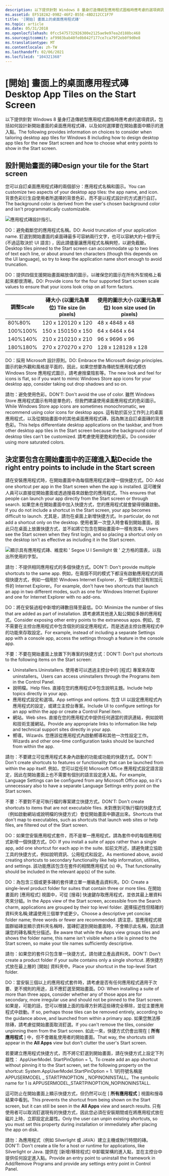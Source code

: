 ```yaml
---
description: 以下提供針對 Windows 8 量身打造傳統型應用程式圖格時應考慮的選項資訊，包括如何設計新開始畫面的桌面應用程式磚，以及如何選擇要在開始畫面中顯示的進入點。
ms.assetid: EF5182A2-09B2-46F2-B55E-4BD212CC1F7F
title: '[開始] 畫面上的桌面應用程式磚'
ms.topic: article
ms.date: 05/31/2018
ms.openlocfilehash: 0fcc5475732926300e2125ae9e97ea2d188bc468
ms.sourcegitcommit: af9983bab40fe0b042f177ce7ca79f2eb0f9d0e8
ms.translationtype: MT
ms.contentlocale: zh-TW
ms.lasthandoff: 02/06/2021
ms.locfileid: "104321368"
---
```

# <a name="desktop-app-tiles-on-the-start-screen"></a><span data-ttu-id="9cc26-103">[開始] 畫面上的桌面應用程式磚</span><span class="sxs-lookup"><span data-stu-id="9cc26-103">Desktop App Tiles on the Start Screen</span></span>

<span data-ttu-id="9cc26-104">以下提供針對 Windows 8 量身打造傳統型應用程式圖格時應考慮的選項資訊，包括如何設計新開始畫面的桌面應用程式磚，以及如何選擇要在開始畫面中顯示的進入點。</span><span class="sxs-lookup"><span data-stu-id="9cc26-104">The following provides information on choices to consider when tailoring desktop app tiles for Windows 8 including how to design desktop app tiles for the new Start screen and how to choose what entry points to show in the Start screen.</span></span>

## <a name="design-your-tile-for-the-start-screen"></a><span data-ttu-id="9cc26-105">設計開始畫面的磚</span><span class="sxs-lookup"><span data-stu-id="9cc26-105">Design your tile for the Start screen</span></span>

<span data-ttu-id="9cc26-106">您可以自訂桌面應用程式磚的兩個部分：應用程式名稱和圖示。</span><span class="sxs-lookup"><span data-stu-id="9cc26-106">You can customize two aspects of your desktop app tiles: the app name, and icon.</span></span> <span data-ttu-id="9cc26-107">背景色彩衍生自使用者所選擇的背景色彩，而不是以程式設計的方式進行自訂。</span><span class="sxs-lookup"><span data-stu-id="9cc26-107">The background color is derived from the user's chosen background color and isn't programmatically customizable.</span></span>

![應用程式磚設計指引。](images/tiles-desktop-1.png)

<span data-ttu-id="9cc26-109">DO：避免截斷您的應用程式名稱。</span><span class="sxs-lookup"><span data-stu-id="9cc26-109">DO: Avoid truncation of your application name.</span></span> <span data-ttu-id="9cc26-110">釘選到開始畫面的桌面磚最多可容納兩行文字，也可以容納大約十個字元 (不過這取決於 UI 語言) ，因此請儘量讓應用程式名稱夠短，以避免截斷。</span><span class="sxs-lookup"><span data-stu-id="9cc26-110">Desktop tiles pinned to the Start screen can accommodate up to two lines of text each line, or about around ten characters (though this depends on the UI language), so try to keep the application name short enough to avoid truncation.</span></span>

<span data-ttu-id="9cc26-111">DO：提供四個支援開始畫面縮放值的圖示，以確保您的圖示在所有外型規格上看起來都很清晰。</span><span class="sxs-lookup"><span data-stu-id="9cc26-111">DO: Provide icons for the four supported Start screen scale values to ensure that your icons look crisp on all form factors.</span></span>



| <span data-ttu-id="9cc26-112">調整</span><span class="sxs-lookup"><span data-stu-id="9cc26-112">Scale</span></span> | <span data-ttu-id="9cc26-113">磚大小 (以圖元為單位) </span><span class="sxs-lookup"><span data-stu-id="9cc26-113">Tile size (in pixels)</span></span> | <span data-ttu-id="9cc26-114">使用的圖示大小 (以圖元為單位) </span><span class="sxs-lookup"><span data-stu-id="9cc26-114">Icon size used (in pixels)</span></span> |
|-------|-----------------------|----------------------------|
| <span data-ttu-id="9cc26-115">80%</span><span class="sxs-lookup"><span data-stu-id="9cc26-115">80%</span></span>   | <span data-ttu-id="9cc26-116">120 x 120</span><span class="sxs-lookup"><span data-stu-id="9cc26-116">120 x 120</span></span>             | <span data-ttu-id="9cc26-117">48 x 48</span><span class="sxs-lookup"><span data-stu-id="9cc26-117">48 x 48</span></span>                    |
| <span data-ttu-id="9cc26-118">100%</span><span class="sxs-lookup"><span data-stu-id="9cc26-118">100%</span></span>  | <span data-ttu-id="9cc26-119">150 x 150</span><span class="sxs-lookup"><span data-stu-id="9cc26-119">150 x 150</span></span>             | <span data-ttu-id="9cc26-120">64 x 64</span><span class="sxs-lookup"><span data-stu-id="9cc26-120">64 x 64</span></span>                    |
| <span data-ttu-id="9cc26-121">140%</span><span class="sxs-lookup"><span data-stu-id="9cc26-121">140%</span></span>  | <span data-ttu-id="9cc26-122">210 x 210</span><span class="sxs-lookup"><span data-stu-id="9cc26-122">210 x 210</span></span>             | <span data-ttu-id="9cc26-123">96 x 96</span><span class="sxs-lookup"><span data-stu-id="9cc26-123">96 x 96</span></span>                    |
| <span data-ttu-id="9cc26-124">180%</span><span class="sxs-lookup"><span data-stu-id="9cc26-124">180%</span></span>  | <span data-ttu-id="9cc26-125">270 x 270</span><span class="sxs-lookup"><span data-stu-id="9cc26-125">270 x 270</span></span>             | <span data-ttu-id="9cc26-126">128 x 128</span><span class="sxs-lookup"><span data-stu-id="9cc26-126">128 x 128</span></span>                  |



 

<span data-ttu-id="9cc26-127">DO：採用 Microsoft 設計原則。</span><span class="sxs-lookup"><span data-stu-id="9cc26-127">DO: Embrace the Microsoft design principles.</span></span> <span data-ttu-id="9cc26-128">圖示的新外觀和風格是平面的，因此，如果您想要為傳統型應用程式模仿 Windows Store 應用程式圖示，請考慮捨棄陰影等。</span><span class="sxs-lookup"><span data-stu-id="9cc26-128">The new look and feel for icons is flat, so if you want to mimic Windows Store app icons for your desktop app, consider taking out drop shadows and so on.</span></span>

<span data-ttu-id="9cc26-129">請勿：避免使用色彩。</span><span class="sxs-lookup"><span data-stu-id="9cc26-129">DON'T: Don't avoid the use of color.</span></span> <span data-ttu-id="9cc26-130">雖然 Windows Store 應用程式圖示有時是單色的，但我們建議使用桌面應用程式的色彩圖示。</span><span class="sxs-lookup"><span data-stu-id="9cc26-130">While Windows Store app icons are sometimes monochromatic, we recommend using color icons for desktop apps.</span></span> <span data-ttu-id="9cc26-131">這有助於區分工作列上的桌面應用程式，以及從開始畫面中的其他桌面應用程式磚，因為無法自訂桌面磚的背景色彩。</span><span class="sxs-lookup"><span data-stu-id="9cc26-131">This helps differentiate desktop applications on the taskbar, and from other desktop app tiles in the Start screen because the background color of desktop tiles can't be customized.</span></span> <span data-ttu-id="9cc26-132">請考慮使用更飽和的色彩。</span><span class="sxs-lookup"><span data-stu-id="9cc26-132">Do consider using more saturated colors.</span></span>

## <a name="decide-the-right-entry-points-to-include-in-the-start-screen"></a><span data-ttu-id="9cc26-133">決定要包含在開始畫面中的正確進入點</span><span class="sxs-lookup"><span data-stu-id="9cc26-133">Decide the right entry points to include in the Start screen</span></span>

<span data-ttu-id="9cc26-134">請在安裝應用程式時，在開始畫面中為每個應用程式新增一個快捷方式。</span><span class="sxs-lookup"><span data-stu-id="9cc26-134">DO: Add one shortcut per app in the Start screen when the app is installed.</span></span> <span data-ttu-id="9cc26-135">這可確保人員可以直接從開始畫面或透過搜尋來啟動您的應用程式。</span><span class="sxs-lookup"><span data-stu-id="9cc26-135">This ensures that people can launch your app directly from the Start screen or through search.</span></span> <span data-ttu-id="9cc26-136">如果您未在開始畫面中加入快捷方式，您的應用程式就會變得很難啟動。</span><span class="sxs-lookup"><span data-stu-id="9cc26-136">If you do not include a shortcut in the Start screen, your app becomes difficult to launch.</span></span> <span data-ttu-id="9cc26-137">尤其是，請勿在桌面上新增快捷方式。</span><span class="sxs-lookup"><span data-stu-id="9cc26-137">In particular, do not add a shortcut only on the desktop.</span></span> <span data-ttu-id="9cc26-138">使用者第一次登入時會看到開始畫面，因此只在桌面上放置快捷方式，並不如將它包含在開始畫面中一樣有效率。</span><span class="sxs-lookup"><span data-stu-id="9cc26-138">Users see the Start screen when they first login, and so placing a shortcut only on the desktop isn't as effective as including it in the Start screen.</span></span>

![顯示具有應用程式磚、維度和 ' Segoe U I Semilight 做 ' 之方格的圖表，以指出所使用的字型。](images/tiles-desktop-2.png)

<span data-ttu-id="9cc26-140">請勿：不提供相同應用程式的多個快捷方式。</span><span class="sxs-lookup"><span data-stu-id="9cc26-140">DON'T: Don't provide multiple shortcuts to the same app.</span></span> <span data-ttu-id="9cc26-141">例如，在兩個不同的模式下都沒有啟動應用程式的兩個快捷方式，例如一個用於 Windows Internet Explorer，另一個用於沒有附加元件的 Internet Explorer。</span><span class="sxs-lookup"><span data-stu-id="9cc26-141">For example, don't have two shortcuts that launch an app in two different modes, such as one for Windows Internet Explorer and one for Internet Explorer with no add-ons.</span></span>

<span data-ttu-id="9cc26-142">DO：將在安裝過程中新增的磚數目降至最低。</span><span class="sxs-lookup"><span data-stu-id="9cc26-142">DO: Minimize the number of tiles that are added as part of installation.</span></span> <span data-ttu-id="9cc26-143">請考慮將其他進入點公開給多餘的應用程式。</span><span class="sxs-lookup"><span data-stu-id="9cc26-143">Consider exposing other entry points to the extraneous apps.</span></span> <span data-ttu-id="9cc26-144">例如，您不需要在主控台應用程式中包含個別的設定應用程式，而是透過主控台應用程式中的功能來存取設定。</span><span class="sxs-lookup"><span data-stu-id="9cc26-144">For example, instead of including a separate Settings app with a console app, access the settings through a feature in the console app.</span></span>

<span data-ttu-id="9cc26-145">不要：不要在開始畫面上放置下列專案的快捷方式：</span><span class="sxs-lookup"><span data-stu-id="9cc26-145">DON'T: Don't put shortcuts to the following items on the Start screen:</span></span>

-   <span data-ttu-id="9cc26-146">Uninstallers.</span><span class="sxs-lookup"><span data-stu-id="9cc26-146">Uninstallers.</span></span> <span data-ttu-id="9cc26-147">使用者可以透過主控台中的 [程式] 專案來存取 uninstallers。</span><span class="sxs-lookup"><span data-stu-id="9cc26-147">Users can access uninstallers through the Programs item in the Control Panel.</span></span>
-   <span data-ttu-id="9cc26-148">說明檔。</span><span class="sxs-lookup"><span data-stu-id="9cc26-148">Help files.</span></span> <span data-ttu-id="9cc26-149">直接在您的應用程式中包含說明主題。</span><span class="sxs-lookup"><span data-stu-id="9cc26-149">Include help topics directly in your app.</span></span>
-   <span data-ttu-id="9cc26-150">應用程式設定和選項。</span><span class="sxs-lookup"><span data-stu-id="9cc26-150">App settings and options.</span></span> <span data-ttu-id="9cc26-151">包含 UI 以設定應用程式內應用程式的設定，或建立主控台專案。</span><span class="sxs-lookup"><span data-stu-id="9cc26-151">Include UI to configure settings for an app within the app or create a Control Panel item.</span></span>
-   <span data-ttu-id="9cc26-152">網站。</span><span class="sxs-lookup"><span data-stu-id="9cc26-152">Web sites.</span></span> <span data-ttu-id="9cc26-153">直接在您的應用程式中提供任何適當的資訊連結，例如說明和技術支援網站。</span><span class="sxs-lookup"><span data-stu-id="9cc26-153">Provide any appropriate links to information like help and technical support sites directly in your app.</span></span>
-   <span data-ttu-id="9cc26-154">嚮導。</span><span class="sxs-lookup"><span data-stu-id="9cc26-154">Wizards.</span></span> <span data-ttu-id="9cc26-155">您應該從應用程式內啟動嚮導和其他一次性設定工作。</span><span class="sxs-lookup"><span data-stu-id="9cc26-155">Wizards and other one-time configuration tasks should be launched from within the app.</span></span>

<span data-ttu-id="9cc26-156">請勿：不要建立可從應用程式本身內啟動的功能或功能的快捷方式。</span><span class="sxs-lookup"><span data-stu-id="9cc26-156">DON'T: Don't create shortcuts to features or functionality that can be launched from within the app itself.</span></span> <span data-ttu-id="9cc26-157">例如，您可以從任何 Microsoft Office 應用程式設定語言設定，因此在開始畫面上也不需要有個別的語言設定進入點。</span><span class="sxs-lookup"><span data-stu-id="9cc26-157">For example, Language Settings can be configured from any Microsoft Office app, so it's unnecessary also to have a separate Language Settings entry point on the Start screen.</span></span>

<span data-ttu-id="9cc26-158">不要：不要對不是可執行檔的專案建立快捷方式。</span><span class="sxs-lookup"><span data-stu-id="9cc26-158">DON'T: Don't create shortcuts to items that are not executable files.</span></span> <span data-ttu-id="9cc26-159">未對應到可執行檔的快捷方式（例如啟動網站或說明檔的快捷方式）會從開始畫面中篩選出來。</span><span class="sxs-lookup"><span data-stu-id="9cc26-159">Shortcuts that don't map to executables, such as shortcuts that launch web sites or help files, are filtered out of the Start screen.</span></span>

<span data-ttu-id="9cc26-160">DO：如果您安裝應用程式套件，而不是單一應用程式，請為套件中的每個應用程式新增一個快捷方式。</span><span class="sxs-lookup"><span data-stu-id="9cc26-160">DO: If you install a suite of apps rather than a single app, add one shortcut for each app in the suite.</span></span> <span data-ttu-id="9cc26-161">如前文所述，請避免建立協助工具的快捷方式，例如說明資訊、公用程式和設定。</span><span class="sxs-lookup"><span data-stu-id="9cc26-161">As mentioned above, avoid creating shortcuts to secondary functionality like help information, utilities, and settings.</span></span> <span data-ttu-id="9cc26-162">該功能應該包含在套件的相關應用程式 (s) 中。</span><span class="sxs-lookup"><span data-stu-id="9cc26-162">That functionality should be included in the relevant app(s) of the suite.</span></span>

<span data-ttu-id="9cc26-163">DO：為包含三個或更多磚的套件建立單一層級產品資料夾。</span><span class="sxs-lookup"><span data-stu-id="9cc26-163">DO: Create a single-level product folder for suites that contain three or more tiles.</span></span> <span data-ttu-id="9cc26-164">在開始畫面的 [應用程式] 視圖中，可從 [搜尋] 快速鍵存取應用程式，並依其最上層資料夾來分組。</span><span class="sxs-lookup"><span data-stu-id="9cc26-164">In the Apps view of the Start screen, accessible from the Search charm, applications are grouped by their top level folder.</span></span> <span data-ttu-id="9cc26-165">選擇描述性但精確的資料夾名稱;建議使用三個單字或更少。</span><span class="sxs-lookup"><span data-stu-id="9cc26-165">Choose a descriptive yet concise folder name; three words or fewer are recommended.</span></span> <span data-ttu-id="9cc26-166">請注意，當應用程式視圖群組磚並顯示資料夾名稱時，當磚釘選到開始畫面時，不會顯示此名稱，因此請讓您的磚名稱充分描述。</span><span class="sxs-lookup"><span data-stu-id="9cc26-166">Be aware that while the Apps view groups tiles and shows the folder name, this name isn't visible when a tile is pinned to the Start screen, so make your tile names sufficiently descriptive.</span></span>

<span data-ttu-id="9cc26-167">請勿：如果您的套件只包含單一快捷方式，請勿建立產品資料夾。</span><span class="sxs-lookup"><span data-stu-id="9cc26-167">DON'T: Don't create a product folder if your suite contains only a single shortcut.</span></span> <span data-ttu-id="9cc26-168">將快捷方式放在最上層的 [開始] 資料夾中。</span><span class="sxs-lookup"><span data-stu-id="9cc26-168">Place your shortcut in the top-level Start folder.</span></span>

<span data-ttu-id="9cc26-169">DO：當安裝三個以上的應用程式套件時，請考慮是否有任何應用程式適用于次要、更不規則的用途，且不應釘選至開始畫面。</span><span class="sxs-lookup"><span data-stu-id="9cc26-169">DO: When installing a suite of more than three apps, consider whether any of those apps are for secondary, more irregular use and should not be pinned to the Start screen.</span></span> <span data-ttu-id="9cc26-170">如果是，可能的話，您可以根據上面的指導方針將這些磚完全移除，並從主要應用程式中啟動。</span><span class="sxs-lookup"><span data-stu-id="9cc26-170">If so, perhaps those tiles can be removed entirely, according to the guidance above, and launched from within a primary app.</span></span> <span data-ttu-id="9cc26-171">如果您無法移除磚，請考慮從開始畫面取消釘選。</span><span class="sxs-lookup"><span data-stu-id="9cc26-171">If you can't remove the tiles, consider unpinning them from the Start screen.</span></span> <span data-ttu-id="9cc26-172">如此一來，快捷方式仍會出現在 [ **所有應用程式** ] 中，但不會雜亂使用者的開始畫面。</span><span class="sxs-lookup"><span data-stu-id="9cc26-172">That way, the shortcuts still appear in the **All Apps** view but don't clutter the user's Start screen.</span></span>

<span data-ttu-id="9cc26-173">若要建立應用程式快捷方式，而不將它釘選到開始畫面，請在快捷方式上設定下列屬性： AppUserModel. StartPinOption = 1。</span><span class="sxs-lookup"><span data-stu-id="9cc26-173">To create add an app shortcut without pinning it to the Start screen, set the following property on the shortcut: System.AppUserModel.StartPinOption = 1.</span></span> <span data-ttu-id="9cc26-174">1的符號名稱是 APPUSERMODEL \_ STARTPINOPTION \_ NOPINONINSTALL。</span><span class="sxs-lookup"><span data-stu-id="9cc26-174">The symbolic name for 1 is APPUSERMODEL\_STARTPINOPTION\_NOPINONINSTALL.</span></span>

<span data-ttu-id="9cc26-175">這可防止在開始畫面上顯示快捷方式，但仍然可以在 [ **所有應用程式** ] 視圖和搜尋結果中看到。</span><span class="sxs-lookup"><span data-stu-id="9cc26-175">This prevents the shortcut from being shown on the Start screen, but it can still be seen in the **All Apps** view and search results.</span></span> <span data-ttu-id="9cc26-176">只有使用者可以取消釘選現有的快捷方式，因此您必須在安裝期間或在將應用程式放在磁片上時，立即設定此屬性。</span><span class="sxs-lookup"><span data-stu-id="9cc26-176">Only the user can unpin existing shortcuts, so you must set this property during installation or immediately after placing the app on disk.</span></span>

<span data-ttu-id="9cc26-177">請勿：為應用程式（例如 Silverlight 或 JAVA）建立主機或執行時間的磚。</span><span class="sxs-lookup"><span data-stu-id="9cc26-177">DON'T: Don't create a tile for a host or runtime for applications, like Silverlight or Java.</span></span> <span data-ttu-id="9cc26-178">提供在 [新增/移除程式] 中卸載架構的進入點，並在主控台中提供任何設定進入點。</span><span class="sxs-lookup"><span data-stu-id="9cc26-178">Provide an entry point to uninstall the framework in Add/Remove Programs and provide any settings entry point in Control Panel.</span></span>

 

 



